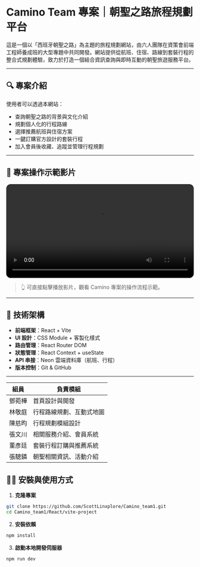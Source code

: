# Camino Team 專案｜朝聖之路旅程規劃平台

這是一個以「西班牙朝聖之路」為主題的旅程規劃網站，由六人團隊在資策會前端工程師養成班的大型專題中共同開發。網站提供從航班、住宿、路線到套裝行程的整合式規劃體驗，致力於打造一個結合資訊查詢與即時互動的朝聖旅遊服務平台。

---

## 🔍 專案介紹

使用者可以透過本網站：

- 查詢朝聖之路的背景與文化介紹
- 規劃個人化的行程路線
- 選擇推薦航班與住宿方案
- 一鍵訂購官方設計的套裝行程
- 加入會員後收藏、追蹤並管理行程規劃
---
## 🎥 專案操作示範影片

<video src="https://github.com/user-attachments/assets/e82acc86-ae8c-43d1-b78a-83980176121d" controls width="100%" style="max-width: 720px; border-radius: 12px;"></video>

> 👆 可直接點擊播放影片，觀看 Camino 專案的操作流程示範。

---

## 🚀 技術架構

- **前端框架**：React + Vite
- **UI 設計**：CSS Module + 客製化樣式
- **路由管理**：React Router DOM
- **狀態管理**：React Context + useState
- **API 串接**：Neon 雲端資料庫（航班、行程）
- **版本控制**：Git & GitHub

---

| 組員  | 負責模組         |
| --- | ------------ |
| 鄧菀樺 | 首頁設計與開發      |
| 林敬庭 | 行程路線規劃、互動式地圖 |
| 陳慈昀 | 行程規劃模組設計     |
| 張文川 | 相關服務介紹、會員系統  |
| 董彥廷 | 套裝行程訂購與推薦系統  |
| 張驄鏻 | 朝聖相關資訊、活動介紹  |


## 🧑‍💻 安裝與使用方式

1. **克隆專案**

```bash
git clone https://github.com/ScottLinxplore/Camino_team1.git
cd Camino_team1/React/vite-project
```
2. **安裝依賴**
```bash
npm install
```

3. **啟動本地開發伺服器**
```bash
npm run dev
```

